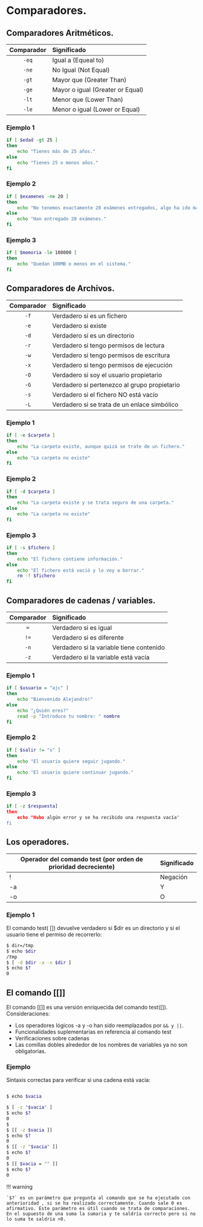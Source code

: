 # Comparadores.

## Comparadores Aritméticos.



| Comparador |  Significado 				    |
| :--------: | :------------------------------- |
|   `-eq`    | Igual a (Equeal to)              |
|   `-ne`    | No Igual (Not Equal)             |
|   `-gt`    | Mayor que (Greater Than)         |
|   `-ge`    | Mayor o igual (Greater or Equal) |
|   `-lt`    | Menor que (Lower Than)           |
|   `-le`    | Menor o igual (Lower or Equal)   |

				 

### Ejemplo 1

```bash
if [ $edad -gt 25 ]
then
	echo "Tienes más de 25 años."
else
	echo "Tienes 25 o menos años."
fi
```

### Ejemplo 2

```bash
if [ $examenes -ne 20 ]
then
	echo "No tenemos exactamente 20 exámenes entregados, algo ha ido mal"
else
	echo "Han entregado 20 exámenes."
fi
```

### Ejemplo 3

```bash
if [ $memoria -le 100000 ]
then
	echo "Quedan 100MB o menos en el sistema."
fi
```

## Comparadores de Archivos.



| Comparador |  Significado 				                |
| :--------: | :------------------------------------------- |
|    `-f`    | Verdadero si es un fichero                   |
|    `-e`    | Verdadero si existe                          |
|    `-d`    | Verdadero si es un directorio                |
|    `-r`    | Verdadero si tengo permisos de lectura       |
|    `-w`    | Verdadero si tengo permisos de escritura     |
|    `-x`    | Verdadero si tengo permisos de ejecución     |
|    `-O`    | Verdadero si soy el usuario propietario      |
|    `-G`    | Verdadero si pertenezco al grupo propietario |
|    `-s`    | Verdadero si el fichero NO está vacío        |
|    `-L`    | Verdadero si se trata de un enlace simbólico |

				 

### Ejemplo 1

```bash
if [ -e $carpeta ]
then
	echo "La carpeta existe, aunque quizá se trate de un fichero."
else
	echo "La carpeta no existe"
fi
```

### Ejemplo 2

```bash
if [ -d $carpeta ]
then
	echo "La carpeta existe y se trata seguro de una carpeta."
else
	echo "La carpeta no existe"
fi
```

### Ejemplo 3

```bash
if [ -s $fichero ]
then
	echo "El fichero contiene información."
else
	echo "El fichero está vació y lo voy a borrar."
	rm -f $fichero
fi
```

## Comparadores de cadenas / variables.



| Comparador |  Significado 				            |
| :--------: | :--------------------------------------- |
|    `=`     | Verdadero si es igual                    |
|    `!=`    | Verdadero si es diferente                |
|    `-n`    | Verdadero si la variable tiene contenido |
|    `-z`    | Verdadero si la variable está vacía      |



### Ejemplo 1

```bash
if [ $usuario = "ajc" ]
then
	echo "Bienvenido Alejandro!"
else
	echo "¿Quién eres?"
	read -p "Introduce tu nombre: " nombre
fi
```

### Ejemplo 2

```bash
if [ $salir != "s" ]
then
	echo "El usuario quiere seguir jugando."
else
	echo "El usuario quiere continuar jugando."
fi
```

### Ejemplo 3

```bash
if [ -z $respuesta]
then
	echo "Hubo algún error y se ha recibido una respuesta vacía"
fi
```

## Los operadores.

| Operador del comando test (por orden de prioridad decreciente) | Significado |
| -------------------------------------------------------------- | ----------- |
| !                                                              | Negación    |
| -a                                                             | Y           |
| -o                                                             | O           |

### Ejemplo 1

El comando test( []) devuelve verdadero si $dir es un directorio y si el usuario tiene el permiso de recorrerlo:

```bash title=""
$ dir=/tmp
$ echo $dir
/tmp
$ [ -d $dir -a -x $dir ]
$ echo $?
0
```

## El comando [[]]

El comando [[]] es una versión enriquecida del comando test([]).
Consideraciones:

- Los operadores lógicos -a y -o han sido reemplazados por `&& y ||`.
- Funcionalidades suplementarias en referencia al comando test
- Verificaciones sobre cadenas
- Las comillas dobles alrededor de los nombres de variables ya no son obligatorias.

### Ejemplo

Sintaxis correctas para verificar si una cadena está vacía:

```bash title=""

$ echo $vacia

$ [ -z "$vacia" ]
$ echo $?
0
$
$ [[ -z $vacia ]]
$ echo $?
0
$ [[ -z "$vacia" ]]
$ echo $?
0
$ [[ $vacia = "" ]]
$ echo $?
0
```

!!! warning

    `$?` es un parámetro que pregunta al comando que se ha ejecutado con anterioridad , si se ha realizado correctamente. Cuando sale 0 es afirmativo. Este parámetro es útil cuando se trata de comparaciones. En el supuesto de una suma la sumaria y te saldría correcto pero si no lo suma te saldría >0.
